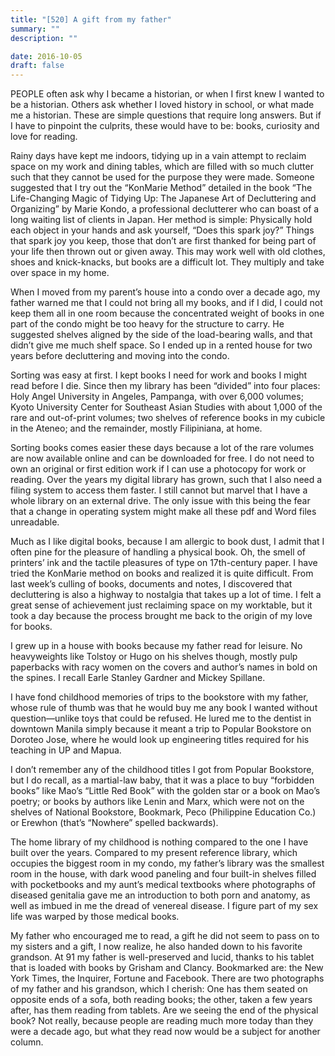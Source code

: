 ```yaml
---
title: "[520] A gift from my father"
summary: ""
description: ""

date: 2016-10-05
draft: false
---
```


PEOPLE often ask why I became a historian, or when I first knew I wanted to be a historian. Others ask whether I loved history in school, or what made me a historian. These are simple questions that require long answers. But if I have to pinpoint the culprits, these would have to be: books, curiosity and love for reading.

Rainy days have kept me indoors, tidying up in a vain attempt to reclaim space on my work and dining tables, which are filled with so much clutter such that they cannot be used for the purpose they were made. Someone suggested that I try out the “KonMarie Method” detailed in the book “The Life-Changing Magic of Tidying Up: The Japanese Art of Decluttering and Organizing” by Marie Kondo, a professional declutterer who can boast of a long waiting list of clients in Japan. Her method is simple: Physically hold each object in your hands and ask yourself, “Does this spark joy?” Things that spark joy you keep, those that don’t are first thanked for being part of your life then thrown out or given away. This may work well with old clothes, shoes and knick-knacks, but books are a difficult lot. They multiply and take over space in my home.

When I moved from my parent’s house into a condo over a decade ago, my father warned me that I could not bring all my books, and if I did, I could not keep them all in one room because the concentrated weight of books in one part of the condo might be too heavy for the structure to carry. He suggested shelves aligned by the side of the load-bearing walls, and that didn’t give me much shelf space. So I ended up in a rented house for two years before decluttering and moving into the condo.

Sorting was easy at first. I kept books I need for work and books I might read before I die. Since then my library has been “divided” into four places: Holy Angel University in Angeles, Pampanga, with over 6,000 volumes; Kyoto University Center for Southeast Asian Studies with about 1,000 of the rare and out-of-print volumes; two shelves of reference books in my cubicle in the Ateneo; and the remainder, mostly Filipiniana, at home.

Sorting books comes easier these days because a lot of the rare volumes are now available online and can be downloaded for free. I do not need to own an original or first edition work if I can use a photocopy for work or reading. Over the years my digital library has grown, such that I also need a filing system to access them faster. I still cannot but marvel that I have a whole library on an external drive. The only issue with this being the fear that a change in operating system might make all these pdf and Word files unreadable.

Much as I like digital books, because I am allergic to book dust, I admit that I often pine for the pleasure of handling a physical book. Oh, the smell of printers’ ink and the tactile pleasures of type on 17th-century paper. I have tried the KonMarie method on books and realized it is quite difficult. From last week’s culling of books, documents and notes, I discovered that decluttering is also a highway to nostalgia that takes up a lot of time. I felt a great sense of achievement just reclaiming space on my worktable, but it took a day because the process brought me back to the origin of my love for books.

I grew up in a house with books because my father read for leisure. No heavyweights like Tolstoy or Hugo on his shelves though, mostly pulp paperbacks with racy women on the covers and author’s names in bold on the spines. I recall Earle Stanley Gardner and Mickey Spillane.

I have fond childhood memories of trips to the bookstore with my father, whose rule of thumb was that he would buy me any book I wanted without question—unlike toys that could be refused. He lured me to the dentist in downtown Manila simply because it meant a trip to Popular Bookstore on Doroteo Jose, where he would look up engineering titles required for his teaching in UP and Mapua.

I don’t remember any of the childhood titles I got from Popular Bookstore, but I do recall, as a martial-law baby, that it was a place to buy “forbidden books” like Mao’s “Little Red Book” with the golden star or a book on Mao’s poetry; or books by authors like Lenin and Marx, which were not on the shelves of National Bookstore, Bookmark, Peco (Philippine Education Co.) or Erewhon (that’s “Nowhere” spelled backwards).

The home library of my childhood is nothing compared to the one I have built over the years. Compared to my present reference library, which occupies the biggest room in my condo, my father’s library was the smallest room in the house, with dark wood paneling and four built-in shelves filled with pocketbooks and my aunt’s medical textbooks where photographs of diseased genitalia gave me an introduction to both porn and anatomy, as well as imbued in me the dread of venereal disease. I figure part of my sex life was warped by those medical books.

My father who encouraged me to read, a gift he did not seem to pass on to my sisters and a gift, I now realize, he also handed down to his favorite grandson. At 91 my father is well-preserved and lucid, thanks to his tablet that is loaded with books by Grisham and Clancy. Bookmarked are: the New York Times, the Inquirer, Fortune and Facebook. There are two photographs of my father and his grandson, which I cherish: One has them seated on opposite ends of a sofa, both reading books; the other, taken a few years after, has them reading from tablets. Are we seeing the end of the physical book? Not really, because people are reading much more today than they were a decade ago, but what they read now would be a subject for another column.


